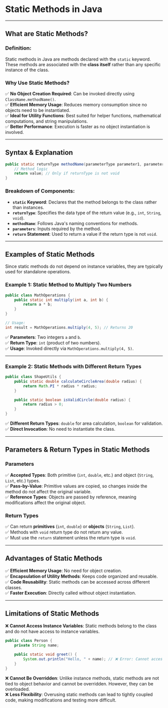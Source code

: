 # Static Methods in Java

---

## What are Static Methods?

### Definition:
Static methods in Java are methods declared with the `static` keyword. These methods are associated with the **class itself** rather than any specific instance of the class.

### Why Use Static Methods?
✅ **No Object Creation Required**: Can be invoked directly using `ClassName.methodName()`.  
✅ **Efficient Memory Usage**: Reduces memory consumption since no objects need to be instantiated.  
✅ **Ideal for Utility Functions**: Best suited for helper functions, mathematical computations, and string manipulations.  
✅ **Better Performance**: Execution is faster as no object instantiation is involved.  

---

## Syntax & Explanation

```java
public static returnType methodName(parameterType parameter1, parameterType parameter2, ...) {
    // Method logic
    return value; // Only if returnType is not void
}
```

### Breakdown of Components:
- **`static` Keyword**: Declares that the method belongs to the class rather than instances.
- **`returnType`**: Specifies the data type of the return value (e.g., `int`, `String`, `void`).
- **`methodName`**: Follows Java's naming conventions for methods.
- **`parameters`**: Inputs required by the method.
- **`return` Statement**: Used to return a value if the return type is not `void`.

---

## Examples of Static Methods

Since static methods do not depend on instance variables, they are typically used for standalone operations.

### Example 1: Static Method to Multiply Two Numbers

```java
public class MathOperations {
    public static int multiply(int a, int b) {
        return a * b;
    }
}

// Usage:
int result = MathOperations.multiply(4, 5); // Returns 20
```
✅ **Parameters**: Two integers `a` and `b`.  
✅ **Return Type**: `int` (product of two numbers).  
✅ **Usage**: Invoked directly via `MathOperations.multiply(4, 5)`.  



---

### Example 2: Static Methods with Different Return Types

```java
public class ShapeUtils {
    public static double calculateCircleArea(double radius) {
        return Math.PI * radius * radius;
    }

    public static boolean isValidCircle(double radius) {
        return radius > 0;
    }
}
```
✅ **Different Return Types**: `double` for area calculation, `boolean` for validation.  
✅ **Direct Invocation**: No need to instantiate the class.  

---

## Parameters & Return Types in Static Methods

### Parameters
✅ **Accepted Types**: Both primitive (`int`, `double`, etc.) and object (`String`, `List`, etc.) types.  
✅ **Pass-by-Value**: Primitive values are copied, so changes inside the method do not affect the original variable.  
✅ **Reference Types**: Objects are passed by reference, meaning modifications affect the original object.  

### Return Types
✅ Can return **primitives** (`int`, `double`) or **objects** (`String`, `List`).  
✅ Methods with `void` return type do not return any value.  
✅ Must use the `return` statement unless the return type is `void`.  

---

## Advantages of Static Methods

✅ **Efficient Memory Usage**: No need for object creation.  
✅ **Encapsulation of Utility Methods**: Keeps code organized and reusable.  
✅ **Code Reusability**: Static methods can be accessed across different classes.  
✅ **Faster Execution**: Directly called without object instantiation.  

---

## Limitations of Static Methods

❌ **Cannot Access Instance Variables**: Static methods belong to the class and do not have access to instance variables.

```java
public class Person {
    private String name;
    
    public static void greet() {
        System.out.println("Hello, " + name); // ❌ Error: Cannot access instance variable
    }
}
```

❌ **Cannot Be Overridden**: Unlike instance methods, static methods are not tied to object behavior and cannot be overridden. However, they can be overloaded.  
❌ **Less Flexibility**: Overusing static methods can lead to tightly coupled code, making modifications and testing more difficult.  

